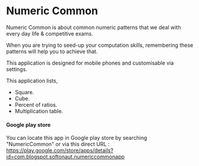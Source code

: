 Numeric Common
===============

Numeric Common is about common numeric patterns that we deal with every day life & competitive exams.

When you are trying to seed-up your computation skills, remembering these patterns will help you to achieve that.

This application is designed for mobile phones and customisable via settings.

This application lists,

-	Square.
-	Cube.
-	Percent of ratios.
-	Multiplication table.

#### Google play store

You can locate this app in Google play store by searching "NumericCommon" or via this direct URL : https://play.google.com/store/apps/details?id=com.blogspot.softonaut.numericcommonapp

